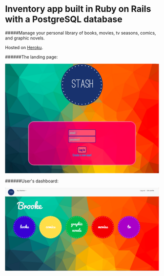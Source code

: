 # Inventory app built in Ruby on Rails with a PostgreSQL database


#####Manage your personal library of books, movies, tv seasons, comics, and graphic novels.

Hosted on [Heroku](https://brooke-stash.herokuapp.com/).


######The landing page:

![image](https://github.com/brookekfox/project-two-stash/blob/master/app/assets/images/screenshot-landing.png)


######User's dashboard:

![image](https://github.com/brookekfox/project-two-stash/blob/master/app/assets/images/screenshot-dashboard.png)